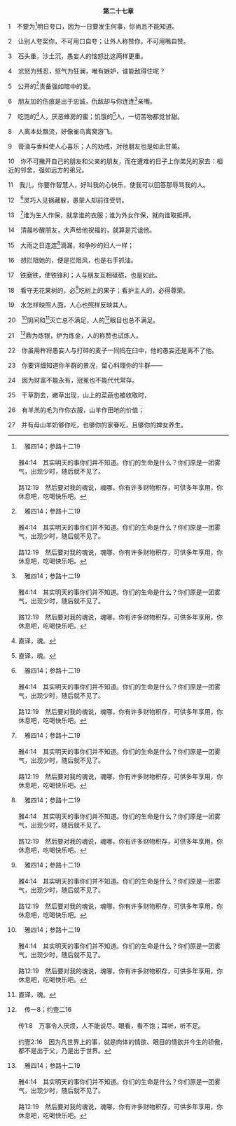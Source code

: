 <p style="text-align:center;font-weight:bold;">第二十七章</p>

1　不要为[^a]明日夸口，因为一日要发生何事，你尚且不能知道。

[^a]:　雅四14；参路十二19<br><br>雅4:14　其实明天的事你们并不知道。你们的生命是什么？你们原是一团雾气，出现少时，随后就不见了。<br><br>路12:19　然后要对我的魂说，魂哪，你有许多财物积存，可供多年享用，你休息吧，吃喝快乐吧。

2　让别人夸奖你，不可用口自夸；让外人称赞你，不可用嘴自赞。

3　石头重，沙土沉，愚妄人的恼怒比这两样更重。

4　忿怒为残忍，怒气为狂澜，唯有嫉妒，谁能敌得住呢？

5　公开的[^a]责备强如暗中的爱。

[^a]:　箴二八23<br><br>箴28:23　责备人的后来得人喜悦，多于那用舌头谄媚人的。

6　朋友加的伤痕是出于忠诚，仇敌却与你连连[^a]亲嘴。

[^a]:　参太二六49<br><br>太26:49　犹大随即到耶稣跟前来，说，拉比，愿你喜乐！就热切地和祂亲嘴。

7　吃饱的[^1]人，厌恶蜂房的蜜；饥饿的[^1]人，一切苦物都觉甘甜。

[^1]:直译，魂。

8　人离本处飘流，好像雀鸟离窝游飞。

9　膏油与香料使人心喜乐；人的劝戒，对他朋友也是如此甘美。

10　你不可撇开自己的朋友和父亲的朋友，而在遭难的日子上你弟兄的家去：相近的邻舍，强如远方的弟兄。

11　我儿，你要作智慧人，好叫我的心快乐，使我可以回答那辱骂我的人。

12　[^a]灵巧人见祸藏躲，愚蒙人却前往受罚。

[^a]:　箴二二3<br><br>箴22:3　灵巧人见祸藏躲，愚蒙人却前往受罚。

13　[^a]谁为生人作保，就拿谁的衣服；谁为外女作保，就向谁取抵押。

[^a]:　箴二十16<br><br>箴20:16　谁为生人作保，就拿谁的衣服；谁为外人作保，就向谁取抵押。

14　清晨吵醒朋友，大声给他祝福的，就算是咒诅他。

15　大雨之日连连[^a]滴漏，和争吵的妇人一样；

[^a]:　箴十九13<br><br>箴19:13　愚昧的儿子是父亲的祸患，妻子的争吵如雨连连滴漏。

16　想拦阻她的，便是拦阻风，也是右手抓油。

17　铁磨铁，使铁锋利；人与朋友互相砥砺，也是如此。

18　看守无花果树的，必[^a]吃树上的果子；看护主人的，必得尊荣。

[^a]:　林前九7<br><br>林前9:7　有谁当兵，曾自备粮饷？有谁栽种葡萄园，不吃园中的果子？有谁牧养羊群，不吃羊群的奶？

19　水怎样映照人面，人心也照样反映其人。

20　[^a]阴间和[^1]灭亡总不满足，人的[^b]眼目也总不满足。

[^1]:见十五11注1。

[^a]:　箴三十16；哈二5；启二十13<br><br>箴30:16　就是阴间，和不孕的胎，吸水不知足的地，和不说够的火。<br><br>哈2:5　然而，那因酒诡诈，狂傲之人，不住在家中，扩充欲望好像阴间，又像死亡不能知足，却聚集万国，堆积万民，都归自己。<br><br>启20:13　于是海交出其中的死者，死亡和阴间也交出其中的死者，他们都各自照所行的受审判。

[^b]:　传一8；约壹二16<br><br>传1:8　万事令人厌烦，人不能说尽。眼看，看不饱；耳听，听不足。<br><br>约壹2:16　因为凡世界上的事，就是肉体的情欲、眼目的情欲并今生的骄傲，都不是出于父，乃是出于世界。

21　[^a]鼎为炼银，炉为炼金，人的称赞也试炼人。

[^a]:　参箴十七3<br><br>箴17:3　鼎为炼银，炉为炼金；唯有耶和华熬炼人心。

22　你虽用杵将愚妄人与打碎的麦子一同捣在臼中，他的愚妄还是离不了他。

23　你要详细知道你羊群的景况，留心料理你的牛群——

24　因为财富不能永有，冠冕也不能代代常存。

25　干草割去，嫩草出现，山上的菜蔬也被收取时，

26　有羊羔的毛为作你衣服，山羊作田地的价值；

27　并有母山羊奶够你吃，也够你的家眷吃，且够你的婢女养生。

